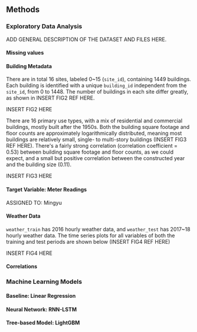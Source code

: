 ## Methods
### Exploratory Data Analysis
ADD GENERAL DESCRIPTION OF THE DATASET AND FILES HERE.
#### Missing values

#### Building Metadata
There are in total 16 sites, labeled 0~15 (`site_id`), containing 1449 buildings. Each building is identified with a unique `building_id` independent from the `site_id`, from 0 to 1448. The number of buildings in each site differ greatly, as shown in INSERT FIG2 REF HERE.

INSERT FIG2 HERE

There are 16 primary use types, with a mix of residential and commercial buildings, mostly built after the 1950s. Both the building square footage and floor counts are approximately logarithmically distributed, meaning most buildings are relatively small, single- to multi-story buildings (INSERT FIG3 REF HERE). There's a fairly strong correlation (correlation coefficient = 0.53) between building square footage and floor counts, as we could expect, and a small but positive correlation between the constructed year and the building size (0.11). 

INSERT FIG3 HERE

#### Target Variable: Meter Readings
ASSIGNED TO: Mingyu

#### Weather Data
`weather_train` has 2016 hourly weather data, and `weather_test` has 2017~18 hourly weather data. The time series plots for all variables of both the training and test periods are shown below (INSERT FIG4 REF HERE)

INSERT FIG4 HERE

#### Correlations


### Machine Learning Models
#### Baseline: Linear Regression


#### Neural Network: RNN-LSTM


#### Tree-based Model: LightGBM


